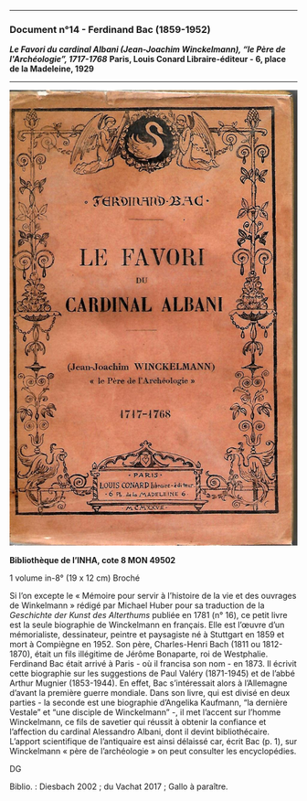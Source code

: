 ***
### **Document n°14 - Ferdinand Bac (1859-1952)**
**_Le Favori du cardinal Albani (Jean-Joachim Winckelmann), “le Père de l'Archéologie”, 1717-1768_**
**Paris, Louis Conard Libraire-éditeur - 6, place de la Madeleine, 1929**

-------------------------
![Branching](./img/doc14/doc14_1.jpg)

**Bibliothèque de l’INHA, cote 8 MON 49502**

1 volume in-8° (19 x 12 cm)
Broché

Si l’on excepte le « Mémoire pour servir à l’histoire de la vie et des ouvrages de Winkelmann » rédigé par Michael Huber pour sa traduction de la _Geschichte der Kunst des Alterthums_ publiée en 1781 (n° 16), ce petit livre est la seule biographie de Winckelmann en français. Elle est l’œuvre d’un mémorialiste, dessinateur, peintre et paysagiste né à Stuttgart en 1859 et mort à Compiègne en 1952. Son père, Charles-Henri Bach (1811 ou 1812-1870), était un fils illégitime de Jérôme Bonaparte, roi de Westphalie. Ferdinand Bac était arrivé à Paris - où il francisa son nom - en 1873. Il écrivit cette biographie sur les suggestions de Paul Valéry (1871-1945) et de l’abbé Arthur Mugnier (1853-1944). En effet, Bac s’intéressait alors à l’Allemagne d’avant la première guerre mondiale. Dans son livre, qui est divisé en deux parties - la seconde est une biographie d’Angelika Kaufmann, “la dernière Vestale” et “une disciple de Winckelmann” -, il met l’accent sur l’homme Winckelmann, ce fils de savetier qui réussit à obtenir la confiance et l’affection du cardinal Alessandro Albani, dont il devint bibliothécaire. L’apport scientifique de l’antiquaire est ainsi délaissé car, écrit Bac (p. 1), sur Winckelmann « père de l’archéologie » on peut consulter les encyclopédies.

DG

Biblio. : Diesbach 2002 ; du Vachat 2017 ; Gallo à paraître.
